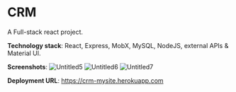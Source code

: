 # CRM

A Full-stack react project.

**Technology stack**: React, Express, MobX, MySQL, NodeJS, external APIs & Material UI.

**Screenshots**:
![Untitled5](https://user-images.githubusercontent.com/4573039/107795904-ecfa1600-6d61-11eb-91e1-7a1078e0ff4e.jpg)
![Untitled6](https://user-images.githubusercontent.com/4573039/107795914-eff50680-6d61-11eb-8919-b37f996404f8.jpg)
![Untitled7](https://user-images.githubusercontent.com/4573039/107795925-f1beca00-6d61-11eb-845e-1d7c0d2df777.jpg)

**Deployment URL**: https://crm-mysite.herokuapp.com
